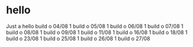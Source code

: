 # hello
Just a hello
build o 04/08 1
build o 05/08 1
build o 06/08 1
build o 07/08 1
build o 08/08 1
build o 09/08 1
build o 11/08 1
build o 16/08 1
build o 18/08 1
build o 23/08 1
build o 25/08 1
build o 26/08 1
build o 27/08
